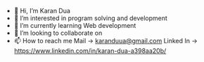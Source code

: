 - 👋 Hi, I’m Karan Dua
- 👀 I’m interested in program solving and development
- 🌱 I’m currently learning Web development
- 💞️ I’m looking to collaborate on 
- 📫 How to reach me 
Mail -> karanduua@gmail.com
Linked In -> https://www.linkedin.com/in/karan-dua-a398aa20b/

<!---
Karan11000/Karan11000 is a ✨ special ✨ repository because its `README.md` (this file) appears on your GitHub profile.
You can click the Preview link to take a look at your changes.
--->
